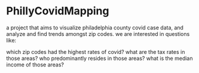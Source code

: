 # PhillyCovidMapping

a project that aims to visualize philadelphia county covid case data, and analyze and find trends amongst zip codes. we are interested in questions like: 

which zip codes had the highest rates of covid? what are the tax rates in those areas? who predominantly resides in those areas? what is the median income of those areas? 

